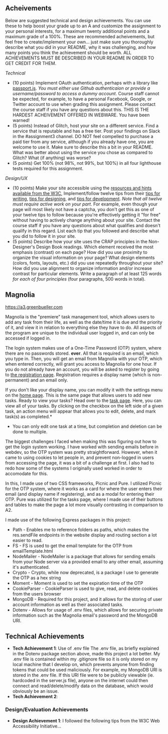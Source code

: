 Acheivements
---

Below are suggested technical and design achievements. You can use these to help boost your grade up to an A and customize the 
assignment to your personal interests, for a maximum twenty additional points and a maximum grade of a 100%. 
These are recommended acheivements, but feel free to create/implement your own... just make sure you thoroughly describe what you did in your README, 
why it was challenging, and how many points you think the achievement should be worth. 
ALL ACHIEVEMENTS MUST BE DESCRIBED IN YOUR README IN ORDER TO GET CREDIT FOR THEM.

*Technical*
- (10 points) Implement OAuth authentication, perhaps with a library like [passport.js](http://www.passportjs.org/). 
*You must either use Github authenticaion or provide a username/password to access a dummy account*. 
Course staff cannot be expected, for example, to have a personal Facebook, Google, or Twitter account to use when grading this assignment. 
Please contact the course staff if you have any questions about this. THIS IS THE HARDEST ACHEIVEMENT OFFERED IN WEBWARE. You have been warned!  
- (5 points) Instead of Glitch, host your site on a different service. Find a service that is reputable and has a free tier. Post your findings on Slack in the #assignment3 channel. DO NOT feel compelled to purchase a paid tier from any service, although if you already have one, you are welcome to use it. Make sure to describe this a bit in your README. What was better about using the service you chose as compared to Glitch? What (if anything) was worse? 
- (5 points) Get 100% (not 98%, not 99%, but 100%) in all four lighthouse tests required for this assignment.  

*Design/UX*
- (10 points) Make your site accessible using the [resources and hints available from the W3C](https://www.w3.org/WAI/), Implement/follow twelve tips from their [tips for writing](https://www.w3.org/WAI/tips/writing/), [tips for designing](https://www.w3.org/WAI/tips/designing/), and [tips for development](https://www.w3.org/WAI/tips/developing/). *Note that all twelve must require active work on your part*. 
For example, even though your page will most likely not have a captcha, you don't get this as one of your twelve tips to follow because you're effectively 
getting it "for free" without having to actively change anything about your site. 
Contact the course staff if you have any questions about what qualifies and doesn't qualify in this regard. 
List each tip that you followed and describe what you did to follow it in your site.
- (5 points) Describe how your site uses the CRAP principles in the Non-Designer's Design Book readings. 
Which element received the most emphasis (contrast) on each page? 
How did you use proximity to organize the visual information on your page? 
What design elements (colors, fonts, layouts, etc.) did you use repeatedly throughout your site? 
How did you use alignment to organize information and/or increase contrast for particular elements. 
Write a paragraph of at least 125 words *for each of four principles* (four paragraphs, 500 words in total). 



## Magnolia

https://a3.greenbueller.com

Magnolia is the "premiere" task management tool, which allows users to add any task from their life, as well as the date/time it is due and the priority of it, and view it in relation to everything else they have to do. All aspects of the program are unique to the individual user logged in, and can only be accessed if logged in.

The login system makes use of a One-Time Password (OTP) system, where there are no passwords stored. **ever**. All that is required is an email, which you type in. Then, you will get an email from Magnolia with your OTP, which when entered correctly, will grant you access to Magnolia for one hour. If you do not already have an account, you will be asked to register by going to [the registration page](https://a3.greenbueller.com/register). Registration requires a display name (which is non-permanent) and an email only.

If you don't like your display name, you can modify it with the settings menu on the [home page](https://a3.greenbueller.com/home). This is the same page that allows users to add new tasks. Ready to view your tasks? Head over to the [task page](https://a3.greenbueller.com/tasks). Here, you can view all of your tasks. By clicking on the checkbox on the left side of a given task, an action menu will appear that allows you to edit, delete, and mark task(s) as completed.*

* You can only edit one task at a time, but completion and deletion can be done to multiple.

The biggest challenges I faced when making this was figuring out how to get the login system working. I have worked with sending emails before in webdev, so the OTP system was pretty straightforward. However, when it came to using cookies to let people in, and prevent non-logged in users from accessing the page, it was a bit of a challenge at first. I also had to redo how some of the systems I originally used worked in order to accomodate for this.

In this, I made use of two CSS frameworks, Picnic and Pure. I utilized Picnic for the OTP system, where it works as a card for where the user enters their email (and display name if registering), and as a modal for entering their OTP. Pure was utilized for the tasks page, where I made use of their buttons and tables to make the page a lot more visually contrasting in comparison to A2.

I made use of the following Express packages in this project:
- Path - Enables me to reference folders as paths, which makes the res.sendFile endpoints in the website display and routing section a lot easier to read.
- FS - FS is used to get the email template for the OTP from emailTemplate.html
- NodeMailer - NodeMailer is a package that allows for sending emails from your Node server via a provided email to any other email, assuming it's authenticated.
- Crypto - Crypto, while now deprecated, is a package I use to generate the OTP as a hex string
- Moment - Moment is used to set the expiration time of the OTP
- CookieParser - CookieParser is used to give, read, and delete cookies from the users browser
- MongoDB - Required for this project, and it allows for the storing of user account information as well as their associated tasks.
- Dotenv - Allows for usage of .env files, which allows for securing private information such as the Magnolia email's password and the MongoDB URI.


## Technical Achievements
- **Tech Achievement 1**: Use of .env file
The .env file, as briefly explained in the Dotenv package section above, made this project a lot better. My .env file is contained within my .gitignore file so it is only stored on my local machine that I develop on, which prevents anyone from finding tokens that could be used maliciously. For example, my MongoDB URI is stored in the .env file. If this URI file were to be publicly viewable (ie. hardcoded in the server.js file), anyone on the internet could then connect and read/delete/modify data on the database, which would obviously be an issue.
- **Tech Achievement 2**: 

### Design/Evaluation Achievements
- **Design Achievement 1**: I followed the following tips from the W3C Web Accessibility Initiative...

